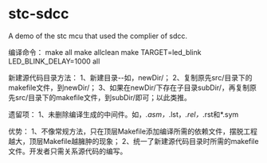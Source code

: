 # stc-sdcc
A demo of the stc mcu that used the complier of sdcc.

编译命令：
    make all
    make allclean
    make TARGET=led_blink LED_BLINK_DELAY=1000 all

新建源代码目录方法：
    1、新建目录--如，newDir/；
    2、复制原先src/目录下的makefile文件，到newDir/；
    3、如果在newDir/下存在子目录subDir/，再复制原先src/目录下的makefile文件，到subDir/即可；以此类推。

遗留项：
    1、未删除编译生成的中间件。如，*.asm，*.lst，*.rel，*.rst和*.sym

优势：
    1、不像常规方法，只在顶层Makefile添加编译所需的依赖文件，摆脱工程越大，顶层Makefile越臃肿的现象；
    2、统一了新建源代码目录时所需的makefile文件。开发者只需关系源代码的编写。
